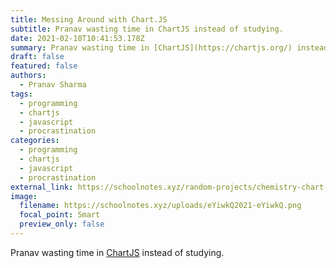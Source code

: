 ```yaml
---
title: Messing Around with Chart.JS
subtitle: Pranav wasting time in ChartJS instead of studying.
date: 2021-02-10T10:41:53.178Z
summary: Pranav wasting time in [ChartJS](https://chartjs.org/) instead of studying.
draft: false
featured: false
authors:
  - Pranav Sharma
tags:
  - programming
  - chartjs
  - javascript
  - procrastination
categories:
  - programming
  - chartjs
  - javascript
  - procrastination
external_link: https://schoolnotes.xyz/random-projects/chemistry-chart-1/
image:
  filename: https://schoolnotes.xyz/uploads/eYiwkQ2021-eYiwkQ.png
  focal_point: Smart
  preview_only: false
---
```

Pranav wasting time in [ChartJS](https://chartjs.org/) instead of studying.